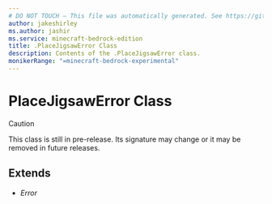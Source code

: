```yaml
---
# DO NOT TOUCH — This file was automatically generated. See https://github.com/mojang/minecraftapidocsgenerator to modify descriptions, examples, etc.
author: jakeshirley
ms.author: jashir
ms.service: minecraft-bedrock-edition
title: .PlaceJigsawError Class
description: Contents of the .PlaceJigsawError class.
monikerRange: "=minecraft-bedrock-experimental"
---
```

# PlaceJigsawError Class

> [!CAUTION]
> This class is still in pre-release.  Its signature may change or it may be removed in future releases.

## Extends
- *Error*
